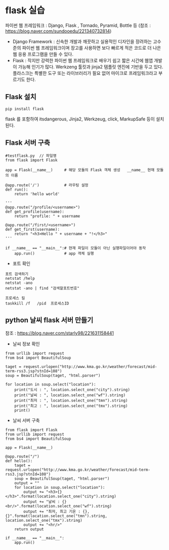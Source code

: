 # flask 실습

파이썬 웹 프레임워크  : Django, Flask , Tornado, Pyramid, Bottle 등
(참조 : https://blog.naver.com/sundooedu/221340732814)

- Django Framework : 신속한 개발과 깨끗하고 실용적인 디자인을 장려하는 고수준의 파이썬 웹 프레임워크이며 장고를 사용하면 보다 빠르게 적은 코드로 더 나은 웹 응용 프로그램을 만들 수 있다.
- Flask : 작지만 강력한 파이썬 웹 프레임워크로 배우기 쉽고 짧은 시간에 웹앱 개발이 가능해 인기가 많다. Werkzeng 툴킷과 jinja2 템플릿 엔진에 기반을 두고 있다. 플라스크는 특별한 도구 또는 라이브러리가 필요 없어 마이크로 프레임워크라고 부르기도 한다.

## Flask 설치
```
pip install flask
```
flask 를 포함하여 itsdangerous, Jinja2, Werkzeug, click, MarkupSafe 등이 설치된다.

## Flask 서버 구축

```
#testflask.py  // 파일명
from flask import Flask    

app = Flask(__name__)     # 해당 모듈의 Flask 객체 생성   __name__ 현재 모듈의 이름 

@app.route('/')           # 라우팅 설정  
def run():                 
    return 'hello world'  

'''
@app.route("/profile/<username>")
def get_profile(username):
    return "profile: " + username

@app.route("/first/<username>")
def get_first(username):
    return "<h3>Hello " + username + "!</h3>"
'''

if __name__ == "__main__":# 현재 파일이 모듈이 아닌 실행파일이어야 동작
    app.run()             # app 객체 실행
```

- 포트 확인
```
포트 검색하기
netstat /help
netstat -ano
netstat -ano | find "검색할포트번호"

프로세스 킬 
taskkill /f   /pid  프로세스ID
```

## python 날씨 flask 서버 만들기
참조 : https://blog.naver.com/starly98/221631158441

- 날씨 정보 확인
```
from urllib import request
from bs4 import BeautifulSoup

taget = request.urlopen("http://www.kma.go.kr/weather/forecast/mid-term-rss3.jsp?stnId=108")
soup = BeautifulSoup(taget, "html.parser")

for location in soup.select("location"):
    print("도시 : ", location.select_one("city").string)
    print("날씨 : ", location.select_one("wf").string)
    print("최저 : ", location.select_one("tmn").string)
    print("최고 : ", location.select_one("tmx").string)
    print()

```

- 날씨 서버 구축
```
from flask import Flask
from urllib import request
from bs4 import BeautifulSoup

app = Flask(__name__)

@app.route("/")
def hello():
    taget = request.urlopen("http://www.kma.go.kr/weather/forecast/mid-term-rss3.jsp?stnId=108")
    soup = BeautifulSoup(taget, "html.parser")
    output = ""
    for location in soup.select("location"):
        output += "<h3>{}</h3>".format(location.select_one("city").string)
        output += "날씨 : {}<br/>".format(location.select_one("wf").string)
        output += "최저, 최고 기온 : {}, {}".format(location.select_one("tmn").string, location.select_one("tmx").string)
        output += "<hr/>"
    return output

if __name__ == "__main__":
    app.run()     
```
